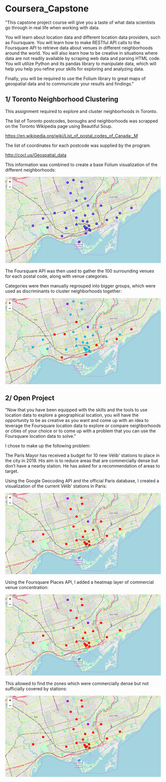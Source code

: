 # Coursera_Capstone

"This capstone project course will give you a taste of what data scientists go through in real life when working with data. 

You will learn about location data and different location data providers, such as Foursquare. You will learn how to make RESTful API calls to the Foursquare API to retrieve data about venues in different neighborhoods around the world. You will also learn how to be creative in situations where data are not readily available by scraping web data and parsing HTML code. You will utilize Python and its pandas library to manipulate data, which will help you help you refine your skills for exploring and analyzing data. 

Finally, you will be required to use the Folium library to great maps of geospatial data and to communicate your results and findings."

## 1/ Toronto Neighborhood Clustering

This assignment required to explore and cluster neighborhoods in Toronto.

The list of Toronto postcodes, boroughs and neighborhoods was scrapped on the Toronto Wikipedia page using Beautiful Soup.

https://en.wikipedia.org/wiki/List_of_postal_codes_of_Canada:_M

The list of coordinates for each postcode was supplied by the program.

http://cocl.us/Geospatial_data

This information was combined to create a base Folium visualization of the different neighborhoods:

![Screenshot](Toronto/toronto_neighborhoods.png)

The Foursquare API was then used to gather the 100 surrounding venues for each postal code, along with venue categories.

Categories were then manually regrouped into bigger groups, which were used as discriminants to cluster neighborhoods together:

![Screenshot](Toronto/toronto_clusters.png)

## 2/ Open Project

"Now that you have been equipped with the skills and the tools to use location data to explore a geographical location, you will have the opportunity to be as creative as you want and come up with an idea to leverage the Foursquare location data to explore or compare neighborhoods or cities of your choice or to come up with a problem that you can use the Foursquare location data to solve."

I chose to make up the following problem:

The Paris Mayor has received a budget for 10 new Vélib' stations to place in the city in 2019. His aim is to reduce areas that are commercially dense but don’t have a nearby station. He has asked for a recommendation of areas to target.

Using the Google Geocoding API and the official Paris database, I created a visualization of the current Vélib' stations in Paris:

![Screenshot](toronto_post_codes_clustered.png)

Using the Foursquare Places API, I added a heatmap layer of commercial venue concentration:

![Screenshot](toronto_post_codes_clustered.png)

This allowed to find the zones which were commercially dense but not sufficially covered by stations:

![Screenshot](toronto_post_codes_clustered.png)
